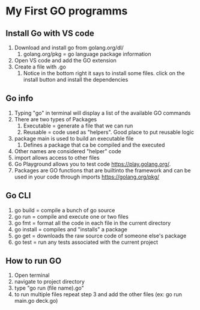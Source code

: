 # My First GO programms


## Install Go with VS code

1. Download and install go from golang.org/dl/
   1. golang.org/pkg = go language package information
2. Open VS code and add the GO extension
3. Create a file with .go
   1. Notice in the bottom right it says to install some files. click on the install button and install the dependencies

## Go info

1. Typing "go" in terminal will display a list of the available GO commands
2. There are two types of Packages
   1. Executable = generate a file that we can run
   2. Reusable = code used as "helpers". Good place to put reusable logic
3. package main is used to build an executable file
   1. Defines a package that ca be compiled and the executed
4. Other names are considered "helper" code
5. import allows access to other files
6. Go Playground allows you to test code <https://play.golang.org/>.
7. Packages are GO functions that are builtinto the framework  and can be used in your code through imports <https://golang.org/pkg/>


## Go CLI

1. go build = compile a bunch of go source
1. go run = compile and execute one or two files
1. go fmt = format all the code in each file in the current directory
1. go install = compiles and "installs" a package
1. go get = downloads the raw source code of someone else's package
1. go test = run any tests associated with the current project

## How to run GO

1. Open terminal
2. navigate to project directory
3. type "go run (file name).go"
4. to run multiple files repeat step 3 and add the other files (ex: go run main.go deck.go)
